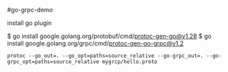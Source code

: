 #go-grpc-demo

install go plugin

$ go install google.golang.org/protobuf/cmd/protoc-gen-go@v1.28
$ go install google.golang.org/grpc/cmd/protoc-gen-go-grpc@v1.2


```shell
protoc --go_out=. --go_opt=paths=source_relative --go-grpc_out=. --go-grpc_opt=paths=source_relative mygrcp/hello.proto
```